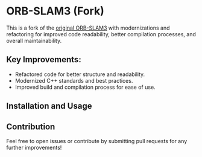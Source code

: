 # ORB-SLAM3 (Fork)

This is a fork of the [original ORB-SLAM3](https://github.com/UZ-SLAMLab/ORB_SLAM3) with modernizations and refactoring for improved code readability, better compilation processes, and overall maintainability.

## Key Improvements:

- Refactored code for better structure and readability.
- Modernized C++ standards and best practices.
- Improved build and compilation process for ease of use.

## Installation and Usage

<!-- TODO -->

## Contribution

Feel free to open issues or contribute by submitting pull requests for any further improvements!
